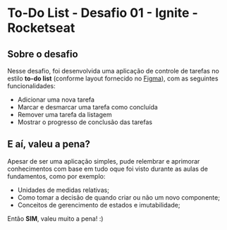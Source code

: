 # To-Do List - Desafio 01 - Ignite - Rocketseat

## Sobre o desafio

Nesse desafio, foi desenvolvida uma aplicação de controle de tarefas no estilo **to-do list** (conforme layout fornecido no [Figma](https://www.figma.com/file/0n0zDN7zbzhRbaEO74Xesx/ToDo-List?node-id=0%3A1&t=JYE6Hx7s29UyEd05-0)), com as seguintes funcionalidades:

- Adicionar uma nova tarefa
- Marcar e desmarcar uma tarefa como concluída
- Remover uma tarefa da listagem
- Mostrar o progresso de conclusão das tarefas

## E aí, valeu a pena?

Apesar de ser uma aplicação simples, pude relembrar e aprimorar conhecimentos com base em tudo oque foi visto durante as aulas de fundamentos, como por exemplo:

- Unidades de medidas relativas;
- Como tomar a decisão de quando criar ou não um novo componente;
- Conceitos de gerencimento de estados e imutabilidade;

Então **SIM**, valeu muito a pena! :)
